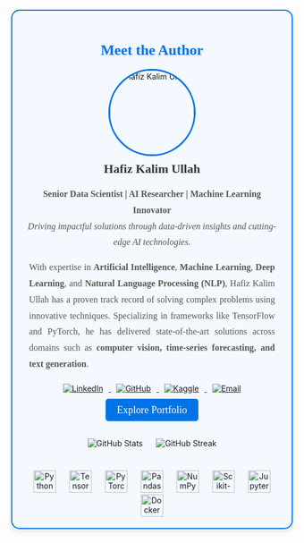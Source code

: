 <div style="background-color:#F3F9FF; padding: 20px; border-radius: 15px; box-shadow: 0 4px 8px rgba(0, 0, 0, 0.1); border:2px solid #0073E6; margin-top: 20px;">
    <h1 style="font-size:26px; font-family: 'Georgia', serif; color:#0073E6; text-align: center; text-shadow: 2px 2px 6px rgba(0, 0, 0, 0.1);">
        Meet the Author
    </h1>
    <div style="text-align:center; margin-top: 15px;">
        <a href="https://www.hafizkalimullah.com" target="_blank">
            <img src="https://media.licdn.com/dms/image/D4E03AQEa6oE6JdFbTQ/profile-displayphoto-shrink_200_200/0/1729333367804?e=1741219200&v=beta&t=gCWp1Yr18TkOP3af6-g-2vsRVJgvkvzbnnusC-YDqUc" style="width: 150px; border-radius: 50%; border: 3px solid #0073E6;" alt="Hafiz Kalim Ullah">
        </a>
    </div>
    <h2 style="font-size:22px; font-family: 'Georgia', serif; color:#333; text-align:center; margin-top: 10px;">Hafiz Kalim Ullah</h2>
    <p style="font-size:16px; font-family: 'Georgia', serif; line-height: 1.8; text-align:center; color:#555;">
        <strong>Senior Data Scientist | AI Researcher | Machine Learning Innovator</strong><br>
        <em>Driving impactful solutions through data-driven insights and cutting-edge AI technologies.</em>
    </p>
    <p style="font-size:16px; font-family: 'Georgia', serif; line-height: 1.8; text-align:justify; color:#555; padding: 0 10px;">
        With expertise in <strong>Artificial Intelligence</strong>, <strong>Machine Learning</strong>, <strong>Deep Learning</strong>, and <strong>Natural Language Processing (NLP)</strong>, Hafiz Kalim Ullah has a proven track record of solving complex problems using innovative techniques. Specializing in frameworks like TensorFlow and PyTorch, he has delivered state-of-the-art solutions across domains such as <strong>computer vision, time-series forecasting, and text generation</strong>.
    </p>
    <div style="text-align:center; margin-top: 20px;">
        <a href="https://www.linkedin.com/in/hafizkalimullah/" target="_blank">
            <img src="https://img.icons8.com/color/50/linkedin.png" alt="LinkedIn" style="margin: 0 10px;">
        </a>
        <a href="https://github.com/Kalimullah49" target="_blank">
            <img src="https://img.icons8.com/ios-glyphs/50/github.png" alt="GitHub" style="margin: 0 10px;">
        </a>
        <a href="https://www.kaggle.com/hafizkalimullah" target="_blank">
            <img src="https://img.icons8.com/clouds/50/kaggle.png" alt="Kaggle" style="margin: 0 10px;">
        </a>
        <a href="mailto:hafizkalimullah49@gmail.com" target="_blank">
            <img src="https://img.icons8.com/color/50/gmail--v1.png" alt="Email" style="margin: 0 10px;">
        </a>
    </div>
    <div style="text-align:center; margin-top: 20px;">
        <a href="https://www.hafizkalimullah.com" target="_blank" style="font-size:18px; font-family: 'Georgia', serif; color:white; background-color: #0073E6; text-decoration:none; padding: 10px 20px; border-radius: 5px;">
            Explore Portfolio
        </a>
    </div>
    <div style="margin-top: 30px; text-align:center;">
        <img src="https://github-readme-stats.vercel.app/api?username=Kalimullah49&show_icons=true&theme=radical&hide_border=true" alt="GitHub Stats" style="margin: 10px;">
        <img src="https://streak-stats.demolab.com?user=Kalimullah49&theme=radical&hide_border=true" alt="GitHub Streak" style="margin: 10px;">
    </div>
    <div style="text-align:center; margin-top: 30px;">
        <img src="https://cdn.jsdelivr.net/gh/devicons/devicon/icons/python/python-original.svg" height="40" alt="Python" style="margin: 0 10px;">
        <img src="https://cdn.jsdelivr.net/gh/devicons/devicon/icons/tensorflow/tensorflow-original.svg" height="40" alt="TensorFlow" style="margin: 0 10px;">
        <img src="https://cdn.jsdelivr.net/gh/devicons/devicon/icons/pytorch/pytorch-original.svg" height="40" alt="PyTorch" style="margin: 0 10px;">
        <img src="https://cdn.jsdelivr.net/gh/devicons/devicon/icons/pandas/pandas-original.svg" height="40" alt="Pandas" style="margin: 0 10px;">
        <img src="https://cdn.jsdelivr.net/gh/devicons/devicon/icons/numpy/numpy-original.svg" height="40" alt="NumPy" style="margin: 0 10px;">
        <img src="https://upload.wikimedia.org/wikipedia/commons/0/05/Scikit_learn_logo_small.svg" height="40" alt="Scikit-learn" style="margin: 0 10px;">
        <img src="https://cdn.jsdelivr.net/gh/devicons/devicon/icons/jupyter/jupyter-original.svg" height="40" alt="Jupyter" style="margin: 0 10px;">
        <img src="https://cdn.jsdelivr.net/gh/devicons/devicon/icons/docker/docker-original.svg" height="40" alt="Docker" style="margin: 0 10px;">
    </div>
</div>
